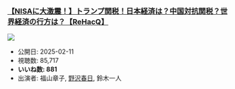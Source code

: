 ### [【NISAに大激震！】トランプ関税！日本経済は？中国対抗関税？世界経済の行方は？【ReHacQ】](https://www.youtube.com/watch?v=b_-e-sECqos)
[![](https://img.youtube.com/vi/b_-e-sECqos/sddefault.jpg)](https://www.youtube.com/watch?v=b_-e-sECqos)
-   公開日: 2025-02-11
-   視聴数: 85,717
-   **いいね数: 881**
-   出演者: 福山章子, [野沢春日](/rehacq_fan/people/野沢春日 "wikilink"), 鈴木一人
